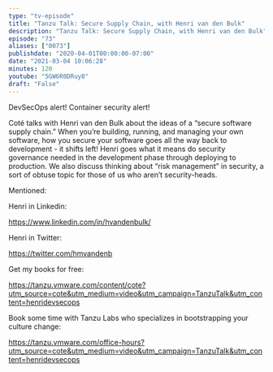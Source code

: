 ```yaml
---
type: "tv-episode"
title: "Tanzu Talk: Secure Supply Chain, with Henri van den Bulk"
description: "Tanzu Talk: Secure Supply Chain, with Henri van den Bulk"
episode: "73"
aliases: ["0073"]
publishdate: "2020-04-01T00:00:00-07:00"
date: "2021-03-04 10:06:28"
minutes: 120
youtube: "5GW6R0DRuy8"
draft: "False"
---
```


DevSecOps alert! Container security alert! 

Coté talks with Henri van den Bulk about the ideas of a “secure software supply chain.” When you’re building, running, and managing your own software, how you secure your software goes all the way back to development - it shifts left! Henri goes what it means do security governance needed in the development phase through deploying to production. We also discuss thinking about “risk management” in security, a sort of obtuse topic for those of us who aren’t security-heads.

Mentioned:

Henri in Linkedin:

https://www.linkedin.com/in/hvandenbulk/

Henri in Twitter:

https://twitter.com/hmvandenb

Get my books for free: 

https://tanzu.vmware.com/content/cote?utm_source=cote&utm_medium=video&utm_campaign=TanzuTalk&utm_content=henridevsecops

Book some time with Tanzu Labs who specializes in bootstrapping your culture change:

https://tanzu.vmware.com/office-hours?utm_source=cote&utm_medium=video&utm_campaign=TanzuTalk&utm_content=henridevsecops